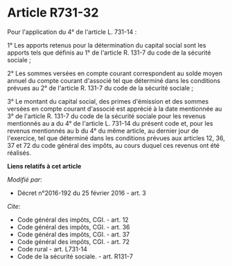 # Article R731-32

Pour l'application du 4° de l'article L. 731-14 :

1° Les apports retenus pour la détermination du capital social sont les apports tels que définis au 1° de l'article R. 131-7
du code de la sécurité sociale ;

2° Les sommes versées en compte courant correspondent au solde moyen annuel du compte courant d'associé tel que déterminé
dans les conditions prévues au 2° de l'article R. 131-7 du code de la sécurité sociale ;

3° Le montant du capital social, des primes d'émission et des sommes versées en compte courant d'associé est apprécié à la
date mentionnée au 3° de l'article R. 131-7 du code de la sécurité sociale pour les revenus mentionnés au a du 4° de
l'article L. 731-14 du présent code et, pour les revenus mentionnés au b du 4° du même article, au dernier jour de
l'exercice, tel que déterminé dans les conditions prévues aux articles 12, 36, 37 et 72 du code général des impôts, au cours
duquel ces revenus ont été réalisés.

**Liens relatifs à cet article**

_Modifié par_:

  - Décret n°2016-192 du 25 février 2016 - art. 3

_Cite_:

  - Code général des impôts, CGI. - art. 12
  - Code général des impôts, CGI. - art. 36
  - Code général des impôts, CGI. - art. 37
  - Code général des impôts, CGI. - art. 72
  - Code rural - art. L731-14
  - Code de la sécurité sociale. - art. R131-7
